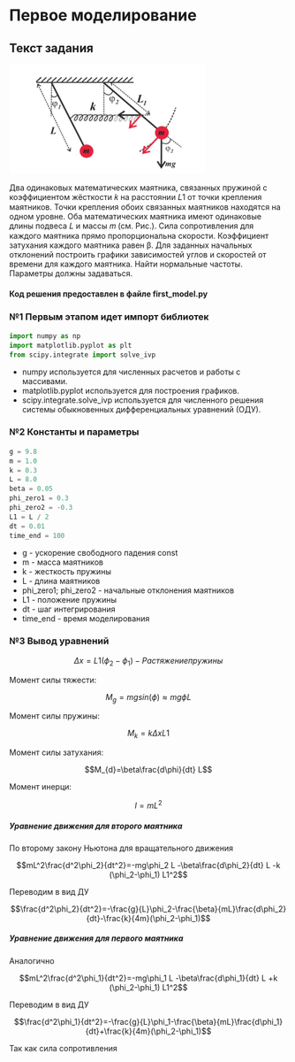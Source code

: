 # Первое моделирование

## Текст задания

![Image alt](https://github.com/51Sirius/ItmoPhysic/raw/master/src/1.png)

Два одинаковых математических маятника, связанных пружиной с коэффициентом
жёсткости 𝑘 на расстоянии 𝐿1 от точки крепления маятников. Точки крепления обоих
связанных маятников находятся на одном уровне. Оба математических маятника имеют
одинаковые длины подвеса 𝐿 и массы 𝑚 (см. Рис.). Сила сопротивления для каждого
маятника прямо пропорциональна скорости. Коэффициент затухания каждого маятника
равен β. Для заданных начальных отклонений построить графики зависимостей углов и
скоростей от времени для каждого маятника. Найти нормальные частоты. Параметры
должны задаваться.

#### Код решения предоставлен в файле first_model.py

### №1 Первым этапом идет импорт библиотек

```python
import numpy as np
import matplotlib.pyplot as plt
from scipy.integrate import solve_ivp
```

- numpy используется для численных расчетов и работы с массивами.
- matplotlib.pyplot используется для построения графиков.
- scipy.integrate.solve_ivp используется для численного решения системы обыкновенных дифференциальных уравнений (ОДУ).

### №2 Константы и параметры

```python
g = 9.8
m = 1.0
k = 0.3
L = 8.0
beta = 0.05
phi_zero1 = 0.3
phi_zero2 = -0.3
L1 = L / 2
dt = 0.01
time_end = 100
```

- g - ускорение свободного падения const
- m - масса маятников
- k - жесткость пружины
- L - длина маятников
- phi_zero1; phi_zero2 - начальные отклонения маятников
- L1 - положение пружины
- dt - шаг интегрирования
- time_end - время моделирования

### №3 Вывод уравнений

```math
\Delta x = L1 (\phi_2-\phi_1)- Растяжение пружины
```

Момент силы тяжести:

```math
M_{g}=mgsin(\phi)\approx mg\phi L 
```

Момент силы пружины:

```math
M_{k}=k \Delta x L1
```

Момент силы затухания:

```math
M_{d}=\beta\frac{d\phi}{dt} L
```

Момент инерци:

```math
I = mL^2
```

##### Уравнение движения для второго маятника

По второму закону Ньютона для вращательного движения

```math
mL^2\frac{d^2\phi_2}{dt^2}=-mg\phi_2 L -\beta\frac{d\phi_2}{dt} L -k (\phi_2-\phi_1) L1^2
```

Переводим в вид ДУ

```math
\frac{d^2\phi_2}{dt^2}=-\frac{g}{L}\phi_2-\frac{\beta}{mL}\frac{d\phi_2}{dt}-\frac{k}{4m}(\phi_2-\phi_1)
```

##### Уравнение движения для первого маятника

Аналогично

```math
mL^2\frac{d^2\phi_1}{dt^2}=-mg\phi_1 L -\beta\frac{d\phi_1}{dt} L +k (\phi_2-\phi_1) L1^2
```

Переводим в вид ДУ

```math
\frac{d^2\phi_1}{dt^2}=-\frac{g}{L}\phi_1-\frac{\beta}{mL}\frac{d\phi_1}{dt}+\frac{k}{4m}(\phi_2-\phi_1)
```

Так как сила сопротивления 